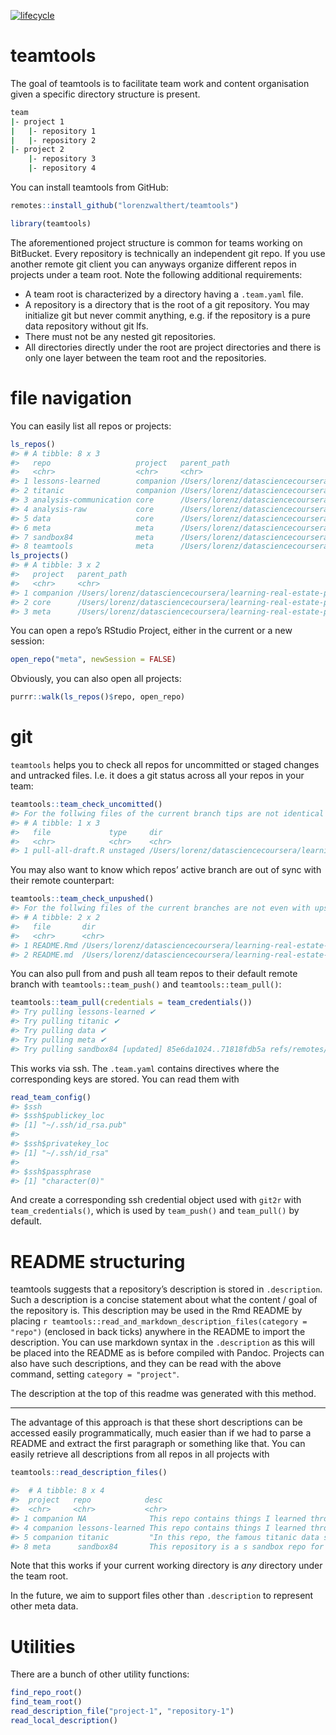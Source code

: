 
[![lifecycle](https://img.shields.io/badge/lifecycle-experimental-orange.svg)](https://www.tidyverse.org/lifecycle/#experimental)

<!-- README.md is generated from README.Rmd. Please edit that file -->

# teamtools

The goal of teamtools is to facilitate team work and content
organisation given a specific directory structure is present.

``` bash
team
|- project 1
|   |- repository 1
|   |- repository 2
|- project 2
    |- repository 3
    |- repository 4
```

You can install teamtools from GitHub:

``` r
remotes::install_github("lorenzwalthert/teamtools")
```

``` r
library(teamtools)
```

The aforementioned project structure is common for teams working on
BitBucket. Every repository is technically an independent git repo. If
you use another remote git client you can anyways organize different
repos in projects under a team root. Note the following additional
requirements:

  - A team root is characterized by a directory having a `.team.yaml`
    file.
  - A repository is a directory that is the root of a git repository.
    You may initialize git but never commit anything, e.g. if the
    repository is a pure data repository without git lfs.
  - There must not be any nested git repositories.
  - All directories directly under the root are project directories and
    there is only one layer between the team root and the repositories.

# file navigation

You can easily list all repos or projects:

``` r
ls_repos()
#> # A tibble: 8 x 3
#>   repo                   project   parent_path                            
#>   <chr>                  <chr>     <chr>                                  
#> 1 lessons-learned        companion /Users/lorenz/datasciencecoursera/lear…
#> 2 titanic                companion /Users/lorenz/datasciencecoursera/lear…
#> 3 analysis-communication core      /Users/lorenz/datasciencecoursera/lear…
#> 4 analysis-raw           core      /Users/lorenz/datasciencecoursera/lear…
#> 5 data                   core      /Users/lorenz/datasciencecoursera/lear…
#> 6 meta                   meta      /Users/lorenz/datasciencecoursera/lear…
#> 7 sandbox84              meta      /Users/lorenz/datasciencecoursera/lear…
#> 8 teamtools              meta      /Users/lorenz/datasciencecoursera/lear…
ls_projects()
#> # A tibble: 3 x 2
#>   project   parent_path                                                   
#>   <chr>     <chr>                                                         
#> 1 companion /Users/lorenz/datasciencecoursera/learning-real-estate-price-…
#> 2 core      /Users/lorenz/datasciencecoursera/learning-real-estate-price-…
#> 3 meta      /Users/lorenz/datasciencecoursera/learning-real-estate-price-…
```

You can open a repo’s RStudio Project, either in the current or a new
session:

``` r
open_repo("meta", newSession = FALSE)
```

Obviously, you can also open all projects:

``` r
purrr::walk(ls_repos()$repo, open_repo)
```

# git

`teamtools` helps you to check all repos for uncommitted or staged
changes and untracked files. I.e. it does a git status across all your
repos in your team:

``` r
teamtools::team_check_uncomitted()
#> For the follwing files of the current branch tips are not identical to their INDEX counterpart:
#> # A tibble: 1 x 3
#>   file             type     dir                                                                                   
#>   <chr>            <chr>    <chr>                                                                                 
#> 1 pull-all-draft.R unstaged /Users/lorenz/datasciencecoursera/learning-real-estate-price-structures/meta/sandbox84
```

You may also want to know which repos’ active branch are out of sync
with their remote counterpart:

``` r
teamtools::team_check_unpushed()
#> For the follwing files of the current branches are not even with upstreams:
#> # A tibble: 2 x 2
#>   file       dir                                                                              
#>   <chr>      <chr>                                                                            
#> 1 README.Rmd /Users/lorenz/datasciencecoursera/learning-real-estate-price-structures/meta/meta
#> 2 README.md  /Users/lorenz/datasciencecoursera/learning-real-estate-price-structures/meta/meta
```

You can also pull from and push all team repos to their default remote
branch with `teamtools::team_push()` and `teamtools::team_pull()`:

``` r
teamtools::team_pull(credentials = team_credentials())
#> Try pulling lessons-learned ✔ 
#> Try pulling titanic ✔ 
#> Try pulling data ✔ 
#> Try pulling meta ✔ 
#> Try pulling sandbox84 [updated] 85e6da1024..71818fdb5a refs/remotes/origin/master ✔ 
```

This works via ssh. The `.team.yaml` contains directives where the
corresponding keys are stored. You can read them with

``` r
read_team_config()
#> $ssh
#> $ssh$publickey_loc
#> [1] "~/.ssh/id_rsa.pub"
#> 
#> $ssh$privatekey_loc
#> [1] "~/.ssh/id_rsa"
#> 
#> $ssh$passphrase
#> [1] "character(0)"
```

And create a corresponding ssh credential object used with `git2r` with
`team_credentials()`, which is used by `team_push()` and `team_pull()`
by default.

# README structuring

teamtools suggests that a repository’s description is stored in
`.description`. Such a description is a concise statement about what the
content / goal of the repository is. This description may be used in the
Rmd README by placing `r
teamtools::read_and_markdown_description_files(category = "repo")`
(enclosed in back ticks) anywhere in the README to import the
description. You can use markdown syntax in the `.description` as this
will be placed into the README as is before compiled with Pandoc.
Projects can also have such descriptions, and they can be read with the
above command, setting `category = "project"`.

The description at the top of this readme was generated with this
method.

-----

The advantage of this approach is that these short descriptions can be
accessed easily programmatically, much easier than if we had to parse a
README and extract the first paragraph or something like that. You can
easily retrieve all descriptions from all repos in all projects with

``` r
teamtools::read_description_files()
```

``` r
#>  # A tibble: 8 x 4
#>  project   repo            desc                                        class
#>  <chr>     <chr>           <chr>                                       <chr>
#> 1 companion NA              This repo contains things I learned throug… proj…
#> 4 companion lessons-learned This repo contains things I learned throug… repo 
#> 5 companion titanic         "In this repo, the famous titanic data set… repo 
#> 8 meta      sandbox84       This repository is a s sandbox repo for th… repo 
```

Note that this works if your current working directory is *any*
directory under the team root.

In the future, we aim to support files other than `.description` to
represent other meta data.

# Utilities

There are a bunch of other utility functions:

``` r
find_repo_root()
find_team_root()
read_description_file("project-1", "repository-1")
read_local_description()
```
